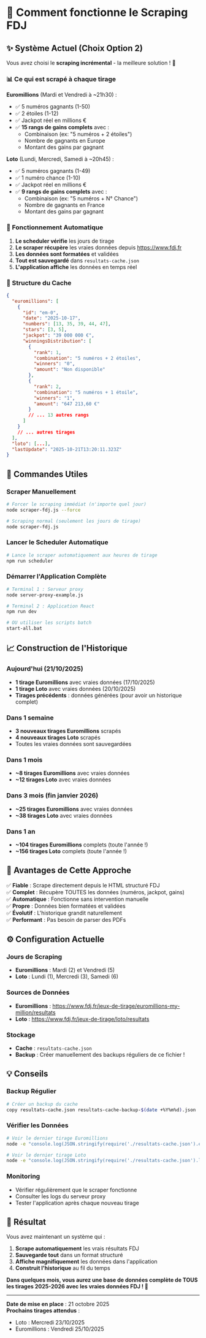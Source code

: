 # 🎯 Comment fonctionne le Scraping FDJ

## ✨ Système Actuel (Choix Option 2)

Vous avez choisi le **scraping incrémental** - la meilleure solution ! 🎉

### 📊 Ce qui est scrapé à chaque tirage

**Euromillions** (Mardi et Vendredi à ~21h30) :
- ✅ 5 numéros gagnants (1-50)
- ✅ 2 étoiles (1-12)
- ✅ Jackpot réel en millions €
- ✅ **15 rangs de gains complets** avec :
  - Combinaison (ex: "5 numéros + 2 étoiles")
  - Nombre de gagnants en Europe
  - Montant des gains par gagnant

**Loto** (Lundi, Mercredi, Samedi à ~20h45) :
- ✅ 5 numéros gagnants (1-49)
- ✅ 1 numéro chance (1-10)
- ✅ Jackpot réel en millions €
- ✅ **9 rangs de gains complets** avec :
  - Combinaison (ex: "5 numéros + N° Chance")
  - Nombre de gagnants en France
  - Montant des gains par gagnant

### 🔄 Fonctionnement Automatique

1. **Le scheduler vérifie** les jours de tirage
2. **Le scraper récupère** les vraies données depuis https://www.fdj.fr
3. **Les données sont formatées** et validées
4. **Tout est sauvegardé** dans `resultats-cache.json`
5. **L'application affiche** les données en temps réel

### 📁 Structure du Cache

```json
{
  "euromillions": [
    {
      "id": "em-0",
      "date": "2025-10-17",
      "numbers": [13, 35, 39, 44, 47],
      "stars": [3, 5],
      "jackpot": "39 000 000 €",
      "winningsDistribution": [
        {
          "rank": 1,
          "combination": "5 numéros + 2 étoiles",
          "winners": "0",
          "amount": "Non disponible"
        },
        {
          "rank": 2,
          "combination": "5 numéros + 1 étoile",
          "winners": "1",
          "amount": "647 213,60 €"
        }
        // ... 13 autres rangs
      ]
    }
    // ... autres tirages
  ],
  "loto": [...],
  "lastUpdate": "2025-10-21T13:20:11.323Z"
}
```

## 🚀 Commandes Utiles

### Scraper Manuellement
```bash
# Forcer le scraping immédiat (n'importe quel jour)
node scraper-fdj.js --force

# Scraping normal (seulement les jours de tirage)
node scraper-fdj.js
```

### Lancer le Scheduler Automatique
```bash
# Lance le scraper automatiquement aux heures de tirage
npm run scheduler
```

### Démarrer l'Application Complète
```bash
# Terminal 1 : Serveur proxy
node server-proxy-example.js

# Terminal 2 : Application React
npm run dev

# OU utiliser les scripts batch
start-all.bat
```

## 📈 Construction de l'Historique

### Aujourd'hui (21/10/2025)
- **1 tirage Euromillions** avec vraies données (17/10/2025)
- **1 tirage Loto** avec vraies données (20/10/2025)
- **Tirages précédents** : données générées (pour avoir un historique complet)

### Dans 1 semaine
- **3 nouveaux tirages Euromillions** scrapés
- **4 nouveaux tirages Loto** scrapés
- Toutes les vraies données sont sauvegardées

### Dans 1 mois
- **~8 tirages Euromillions** avec vraies données
- **~12 tirages Loto** avec vraies données

### Dans 3 mois (fin janvier 2026)
- **~25 tirages Euromillions** avec vraies données
- **~38 tirages Loto** avec vraies données

### Dans 1 an
- **~104 tirages Euromillions** complets (toute l'année !)
- **~156 tirages Loto** complets (toute l'année !)

## 🎯 Avantages de Cette Approche

✅ **Fiable** : Scrape directement depuis le HTML structuré FDJ  
✅ **Complet** : Récupère TOUTES les données (numéros, jackpot, gains)  
✅ **Automatique** : Fonctionne sans intervention manuelle  
✅ **Propre** : Données bien formatées et validées  
✅ **Évolutif** : L'historique grandit naturellement  
✅ **Performant** : Pas besoin de parser des PDFs  

## ⚙️ Configuration Actuelle

### Jours de Scraping
- **Euromillions** : Mardi (2) et Vendredi (5)
- **Loto** : Lundi (1), Mercredi (3), Samedi (6)

### Sources de Données
- **Euromillions** : https://www.fdj.fr/jeux-de-tirage/euromillions-my-million/resultats
- **Loto** : https://www.fdj.fr/jeux-de-tirage/loto/resultats

### Stockage
- **Cache** : `resultats-cache.json`
- **Backup** : Créer manuellement des backups réguliers de ce fichier !

## 💡 Conseils

### Backup Régulier
```bash
# Créer un backup du cache
copy resultats-cache.json resultats-cache-backup-$(date +%Y%m%d).json
```

### Vérifier les Données
```bash
# Voir le dernier tirage Euromillions
node -e "console.log(JSON.stringify(require('./resultats-cache.json').euromillions[0], null, 2))"

# Voir le dernier tirage Loto
node -e "console.log(JSON.stringify(require('./resultats-cache.json').loto[0], null, 2))"
```

### Monitoring
- Vérifier régulièrement que le scraper fonctionne
- Consulter les logs du serveur proxy
- Tester l'application après chaque nouveau tirage

## 🎊 Résultat

Vous avez maintenant un système qui :
1. **Scrape automatiquement** les vrais résultats FDJ
2. **Sauvegarde tout** dans un format structuré
3. **Affiche magnifiquement** les données dans l'application
4. **Construit l'historique** au fil du temps

**Dans quelques mois, vous aurez une base de données complète de TOUS les tirages 2025-2026 avec les vraies données FDJ ! 🎉**

---

**Date de mise en place** : 21 octobre 2025  
**Prochains tirages attendus** :  
- Loto : Mercredi 23/10/2025  
- Euromillions : Vendredi 25/10/2025

